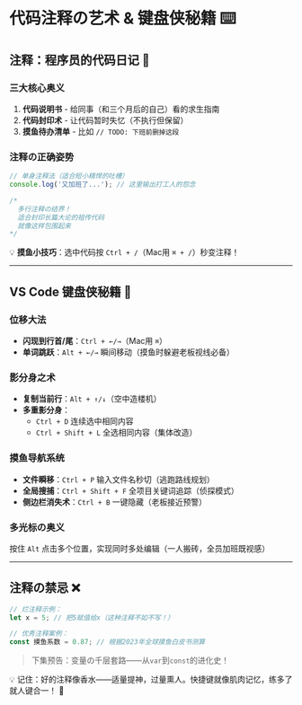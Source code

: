# 代码注释の艺术 & 键盘侠秘籍 ⌨️

## 注释：程序员的代码日记 📝

### 三大核心奥义
1. **代码说明书** - 给同事（和三个月后的自己）看的求生指南
2. **代码封印术** - 让代码暂时失忆（不执行但保留）
3. **摸鱼待办清单** - 比如 `// TODO: 下班前删掉这段`

### 注释の正确姿势
```javascript
// 单身注释法（适合短小精悍的吐槽）
console.log('又加班了...'); // 这里输出打工人的怨念

/*
  多行注释の结界！
  适合封印长篇大论的祖传代码
  就像这样包围起来
*/
```

💡 **摸鱼小技巧**：选中代码按 `Ctrl + /`（Mac用 `⌘ + /`）秒变注释！

---

## VS Code 键盘侠秘籍 🥋

### 位移大法
- **闪现到行首/尾**：`Ctrl + ←/→`（Mac用 `⌘`）
- **单词跳跃**：`Alt + ←/→` 瞬间移动（摸鱼时躲避老板视线必备）

### 影分身之术
- **复制当前行**：`Alt + ↑/↓`（空中造楼机）
- **多重影分身**：
  - `Ctrl + D` 连续选中相同内容
  - `Ctrl + Shift + L` 全选相同内容（集体改造）

### 摸鱼导航系统
- **文件瞬移**：`Ctrl + P` 输入文件名秒切（逃跑路线规划）
- **全局搜捕**：`Ctrl + Shift + F` 全项目关键词追踪（侦探模式）
- **侧边栏消失术**：`Ctrl + B` 一键隐藏（老板接近预警）

### 多光标の奥义
按住 `Alt` 点击多个位置，实现同时多处编辑（一人搬砖，全员加班既视感）

---

## 注释の禁忌 ❌
```javascript
// 烂注释示例： 
let x = 5; // 把5赋值给x（这种注释不如不写！）

// 优秀注释案例：
const 摸鱼系数 = 0.87; // 根据2023年全球摸鱼白皮书测算
```

> 下集预告：变量の千层套路——从`var`到`const`的进化史！

💡 记住：好的注释像香水——适量提神，过量熏人。快捷键就像肌肉记忆，练多了就人键合一！ 🚀 